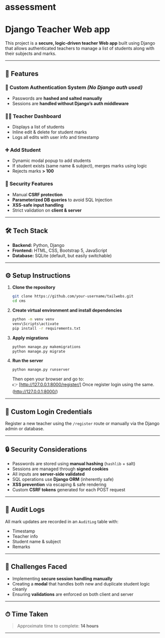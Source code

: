 # assessment
# Django Teacher Web app

This project is a **secure, logic-driven teacher Web app** built using Django that allows authenticated teachers to manage a list of students along with their subjects and marks.

---

## 🚀 Features

### 🔐 Custom Authentication System *(No Django auth used)*
- Passwords are **hashed and salted manually**
- Sessions are **handled without Django’s auth middleware**

### 🧑‍🏫 Teacher Dashboard
- Displays a list of students
- Inline edit & delete for student marks
- Logs all edits with user info and timestamp

### ➕ Add Student
- Dynamic modal popup to add students
- If student exists (same name & subject), merges marks using logic
- Rejects marks **> 100**

### 🔐 Security Features
- Manual **CSRF protection**
- **Parameterized DB queries** to avoid SQL Injection
- **XSS-safe input handling**
- Strict validation on **client & server**

---

## 🛠 Tech Stack

- **Backend:** Python, Django
- **Frontend:** HTML, CSS, Bootstrap 5, JavaScript
- **Database:** SQLite (default, but easily switchable)

---

## ⚙️ Setup Instructions

1. **Clone the repository**
    ```bash
    git clone https://github.com/your-username/tailwebs.git
    cd cms
    ```

2. **Create virtual environment and install dependencies**
    ```bash
    python -m venv venv
    venv\Scripts\activate
    pip install -r requirements.txt
    ```

3. **Apply migrations**
    ```bash
    python manage.py makemigrations
    python manage.py migrate
    ```

4. **Run the server**
    ```bash
    python manage.py runserver
    ```

    Then open your browser and go to:  
    👉 [http://127.0.0.1:8000/register/]
        Once register login using the same.
        (http://127.0.0.1:8000/)

---

## 🔐 Custom Login Credentials

Register a new teacher using the `/register` route or manually via the Django admin or database.

---

## 🔒 Security Considerations

- Passwords are stored using **manual hashing** (`hashlib` + salt)
- Sessions are managed through **signed cookies**
- All inputs are **server-side validated**
- SQL operations use **Django ORM** (inherently safe)
- **XSS prevention** via escaping & safe rendering
- Custom **CSRF tokens** generated for each POST request

---

## 📝 Audit Logs

All mark updates are recorded in an `AuditLog` table with:
- Timestamp
- Teacher info
- Student name & subject
- Remarks

---

## 🧩 Challenges Faced

- Implementing **secure session handling manually**
- Creating a **modal** that handles both new and duplicate student logic cleanly
- Ensuring **validations** are enforced on both client and server

---

## ⏱ Time Taken

> Approximate time to complete: **14 hours**

---


